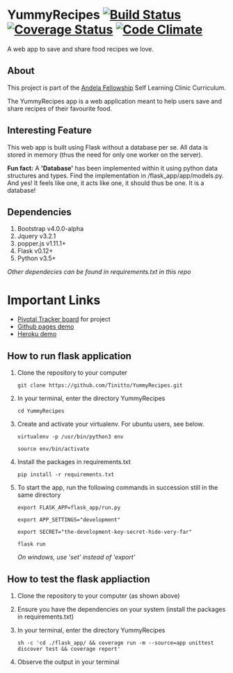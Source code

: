 # YummyRecipes [![Build Status](https://travis-ci.org/Tinitto/YummyRecipes.svg?branch=master)](https://travis-ci.org/Tinitto/YummyRecipes) [![Coverage Status](https://coveralls.io/repos/github/Tinitto/YummyRecipes/badge.svg)](https://coveralls.io/github/Tinitto/YummyRecipes)  [![Code Climate](https://codeclimate.com/github/Tinitto/YummyRecipes/badges/gpa.svg)](https://codeclimate.com/github/Tinitto/YummyRecipes)
A web app to save and share food recipes we love.

## About
This project is part of the [Andela Fellowship](https://andela.com/) Self Learning Clinic Curriculum.

The YummyRecipes app is a web application meant to help users save and share recipes of their favourite food.

## Interesting Feature
This web app is built using Flask without a database per se. All data is stored in memory (thus the need for only one worker on the server). 

**Fun fact:** A **'Database'** has been implemented within it using python data structures and types. Find the implementation in /flask_app/app/models.py. And yes! It feels like one, it acts like one, it should thus be one. It is a database! 


## Dependencies
1. Bootstrap v4.0.0-alpha
2. Jquery v3.2.1
3. popper.js v1.11.1+
4. Flask v0.12+
5. Python v3.5+

_Other dependecies can be found in requirements.txt in this repo_

# Important Links
- [Pivotal Tracker board](https://www.pivotaltracker.com/n/projects/2113582) for project
- [Github pages demo](https://tinitto.github.io/YummyRecipes/)
- [Heroku demo](https://yummy-recipes.herokuapp.com/)

## How to run flask application
1. Clone the repository to your computer

    ```
    git clone https://github.com/Tinitto/YummyRecipes.git
    ```
2. In your terminal, enter the directory YummyRecipes

    ```
    cd YummyRecipes
    ```
3. Create and activate your virtualenv. For ubuntu users, see below.

    ```
    virtualenv -p /usr/bin/python3 env

    source env/bin/activate
    ```
4. Install the packages in requirements.txt

    ``` pip install -r requirements.txt ```

5. To start the app, run the following commands in succession still in the same directory

    ```export FLASK_APP=flask_app/run.py```

    ```export APP_SETTINGS="development"```

    ```export SECRET="the-development-key-secret-hide-very-far"```

    ```flask run ```

    _On windows, use 'set' instead of 'export'_


## How to test the flask appliaction
1. Clone the repository to your computer (as shown above)
2. Ensure you have the dependencies on your system (install the packages in requirements.txt)
3. In your terminal, enter the directory YummyRecipes

    ``` 
    sh -c 'cd ./flask_app/ && coverage run -m --source=app unittest discover test && coverage report'
    ```
4. Observe the output in your terminal
